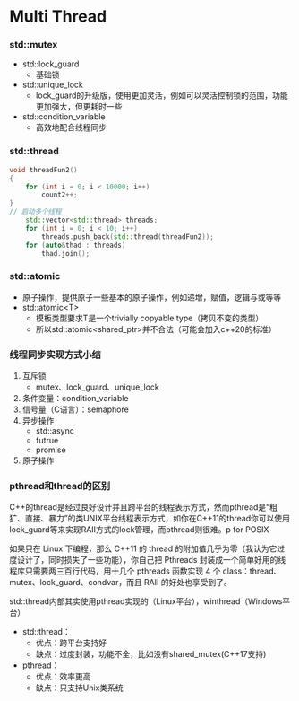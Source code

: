 # Multi Thread

### std::mutex

- std::lock_guard
  - 基础锁
- std::unique_lock
  - lock_guard的升级版，使用更加灵活，例如可以灵活控制锁的范围，功能更加强大，但更耗时一些
- std::condition_variable
  - 高效地配合线程同步

### std::thread

```c++
void threadFun2()
{
	for (int i = 0; i < 10000; i++)
		count2++;
}
// 启动多个线程
	std::vector<std::thread> threads;
	for (int i = 0; i < 10; i++)
		threads.push_back(std::thread(threadFun2));
	for (auto&thad : threads)
		thad.join();
```

### std::atomic

- 原子操作，提供原子一些基本的原子操作，例如递增，赋值，逻辑与或等等
- std::atomic\<T>
  - 模板类型要求T是一个trivially copyable type（拷贝不变的类型）
  - 所以std::atomic<shared_ptr>并不合法（可能会加入c++20的标准）

### 线程同步实现方式小结

1. 互斥锁
   - mutex、lock_guard、unique_lock
2. 条件变量：condition_variable
3. 信号量（C语言）：semaphore
4. 异步操作
   - std::async
   - futrue
   - promise
5. 原子操作

### pthread和thread的区别

C++的thread是经过良好设计并且跨平台的线程表示方式，然而pthread是“粗犷、直接、暴力”的类UNIX平台线程表示方式，如你在C++11的thread你可以使用lock_guard等来实现RAII方式的lock管理，而pthread则很难。p for POSIX

如果只在 Linux 下编程，那么 C++11 的 thread 的附加值几乎为零（我认为它过度设计了，同时损失了一些功能），你自己把 Pthreads 封装成一个简单好用的线程库只需要两三百行代码，用十几个 pthreads 函数实现 4 个 class：thread、mutex、lock_guard、condvar，而且 RAII 的好处也享受到了。

std::thread内部其实使用pthread实现的（Linux平台），winthread（Windows平台）

- std::thread：
  - 优点：跨平台支持好
  - 缺点：过度封装，功能不全，比如没有shared_mutex(C++17支持)
- pthread：
  - 优点：效率更高
  - 缺点：只支持Unix类系统